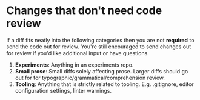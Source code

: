 # Changes that don't need code review

If a diff fits neatly into the following categories then you are not **required** to send the code out for review. You're still encouraged to send changes out for review if you'd like additional input or have questions.

1. **Experiments**: Anything in an experiments repo.
2. **Small prose**: Small diffs solely affecting prose. Larger diffs should go out for for typographic/grammatical/comprehension review.
3. **Tooling**: Anything that is strictly related to tooling. E.g. .gitignore, editor configuration settings, linter warnings.
